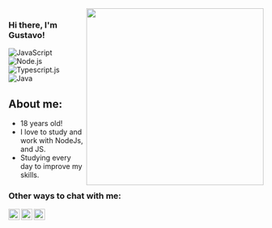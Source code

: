 
<img align="right" src="https://agencefl.com/wp-content/uploads/2020/05/creation-site-internet-perpignan-1.png" height="350"/>

### Hi there, I'm Gustavo! 

![JavaScript](https://img.shields.io/badge/javascript-%23323330.svg?style=for-the-badge&logo=javascript&logoColor=%23F7DF1E)
![Node.js](https://img.shields.io/badge/Node.js-43853D?style=for-the-badge&logo=node.js&logoColor=white)
![Typescript.js](https://img.shields.io/badge/Typescript.js-032E91?style=for-the-badge&logo=typescript.js&logoColor=61DAFB)
![Java](https://img.shields.io/badge/java-032E91?style=for-the-badge&logo=java&logoColor=#808080)

## About me:
-  18 years old!
-  I love to study and work with NodeJs, and JS.
-  Studying every day to improve my skills.


### Other ways to chat with me:

[<img align="left" alt="Gustavo | LinkedIn" width="22px" src="https://cdn.jsdelivr.net/npm/simple-icons@v3/icons/linkedin.svg" />][linkedin]
[<img align="left" alt="Gustavo | WhatsApp" width="22px" src="https://cdn.jsdelivr.net/npm/simple-icons@v3/icons/whatsapp.svg" />][whatsapp]
[<img align="left" alt="Gustavo | Instagram" width="22px" src="https://cdn.jsdelivr.net/npm/simple-icons@v3/icons/instagram.svg" />][instagram]

[instagram]: https://www.instagram.com/gu.vieira02/
[linkedin]: https://www.linkedin.com/in/gustavovieirarodrigues/
[whatsapp]: https://api.whatsapp.com/send?phone=5511994133244&text=Pode%20salvar%20meu%20contato%20como%20GustavoVieira!
